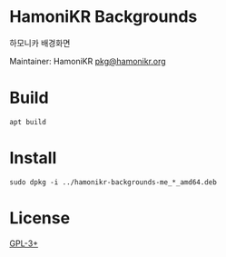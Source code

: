 # HamoniKR Backgrounds
하모니카 배경화면

Maintainer: HamoniKR <pkg@hamonikr.org>

# Build
```
apt build
```

# Install

```
sudo dpkg -i ../hamonikr-backgrounds-me_*_amd64.deb
```

# License
[GPL-3+](LICENSE)
